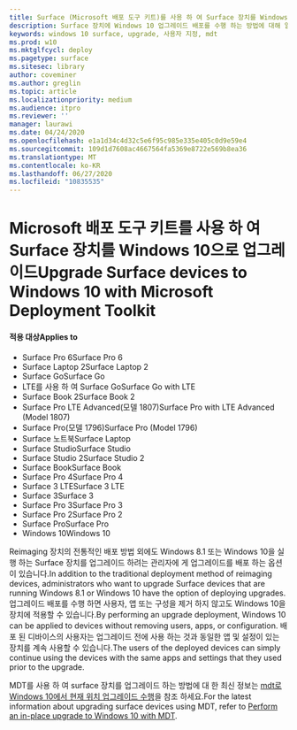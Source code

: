 ```yaml
---
title: Surface (Microsoft 배포 도구 키트)를 사용 하 여 Surface 장치를 Windows 10으로 업그레이드
description: Surface 장치에 Windows 10 업그레이드 배포를 수행 하는 방법에 대해 알아봅니다.
keywords: windows 10 surface, upgrade, 사용자 지정, mdt
ms.prod: w10
ms.mktglfcycl: deploy
ms.pagetype: surface
ms.sitesec: library
author: coveminer
ms.author: greglin
ms.topic: article
ms.localizationpriority: medium
ms.audience: itpro
ms.reviewer: ''
manager: laurawi
ms.date: 04/24/2020
ms.openlocfilehash: e1a1d34c4d32c5e6f95c985e335e405c0d9e59e4
ms.sourcegitcommit: 109d1d7608ac4667564fa5369e8722e569b8ea36
ms.translationtype: MT
ms.contentlocale: ko-KR
ms.lasthandoff: 06/27/2020
ms.locfileid: "10835535"
---
```

# <span data-ttu-id="35f9c-104">Microsoft 배포 도구 키트를 사용 하 여 Surface 장치를 Windows 10으로 업그레이드</span><span class="sxs-lookup"><span data-stu-id="35f9c-104">Upgrade Surface devices to Windows 10 with Microsoft Deployment Toolkit</span></span>

#### <span data-ttu-id="35f9c-105">적용 대상</span><span class="sxs-lookup"><span data-stu-id="35f9c-105">Applies to</span></span>
- <span data-ttu-id="35f9c-106">Surface Pro 6</span><span class="sxs-lookup"><span data-stu-id="35f9c-106">Surface Pro 6</span></span>
- <span data-ttu-id="35f9c-107">Surface Laptop 2</span><span class="sxs-lookup"><span data-stu-id="35f9c-107">Surface Laptop 2</span></span>
- <span data-ttu-id="35f9c-108">Surface Go</span><span class="sxs-lookup"><span data-stu-id="35f9c-108">Surface Go</span></span>
- <span data-ttu-id="35f9c-109">LTE를 사용 하 여 Surface Go</span><span class="sxs-lookup"><span data-stu-id="35f9c-109">Surface Go with LTE</span></span>
- <span data-ttu-id="35f9c-110">Surface Book 2</span><span class="sxs-lookup"><span data-stu-id="35f9c-110">Surface Book 2</span></span>
- <span data-ttu-id="35f9c-111">Surface Pro LTE Advanced(모델 1807)</span><span class="sxs-lookup"><span data-stu-id="35f9c-111">Surface Pro with LTE Advanced (Model 1807)</span></span>
- <span data-ttu-id="35f9c-112">Surface Pro(모델 1796)</span><span class="sxs-lookup"><span data-stu-id="35f9c-112">Surface Pro (Model 1796)</span></span>
- <span data-ttu-id="35f9c-113">Surface 노트북</span><span class="sxs-lookup"><span data-stu-id="35f9c-113">Surface Laptop</span></span>
- <span data-ttu-id="35f9c-114">Surface Studio</span><span class="sxs-lookup"><span data-stu-id="35f9c-114">Surface Studio</span></span>
- <span data-ttu-id="35f9c-115">Surface Studio 2</span><span class="sxs-lookup"><span data-stu-id="35f9c-115">Surface Studio 2</span></span>
- <span data-ttu-id="35f9c-116">Surface Book</span><span class="sxs-lookup"><span data-stu-id="35f9c-116">Surface Book</span></span>
- <span data-ttu-id="35f9c-117">Surface Pro 4</span><span class="sxs-lookup"><span data-stu-id="35f9c-117">Surface Pro 4</span></span>
- <span data-ttu-id="35f9c-118">Surface 3 LTE</span><span class="sxs-lookup"><span data-stu-id="35f9c-118">Surface 3 LTE</span></span>
- <span data-ttu-id="35f9c-119">Surface 3</span><span class="sxs-lookup"><span data-stu-id="35f9c-119">Surface 3</span></span>
- <span data-ttu-id="35f9c-120">Surface Pro 3</span><span class="sxs-lookup"><span data-stu-id="35f9c-120">Surface Pro 3</span></span>
- <span data-ttu-id="35f9c-121">Surface Pro 2</span><span class="sxs-lookup"><span data-stu-id="35f9c-121">Surface Pro 2</span></span>
- <span data-ttu-id="35f9c-122">Surface Pro</span><span class="sxs-lookup"><span data-stu-id="35f9c-122">Surface Pro</span></span>
- <span data-ttu-id="35f9c-123">Windows 10</span><span class="sxs-lookup"><span data-stu-id="35f9c-123">Windows 10</span></span>

<span data-ttu-id="35f9c-124">Reimaging 장치의 전통적인 배포 방법 외에도 Windows 8.1 또는 Windows 10을 실행 하는 Surface 장치를 업그레이드 하려는 관리자에 게 업그레이드를 배포 하는 옵션이 있습니다.</span><span class="sxs-lookup"><span data-stu-id="35f9c-124">In addition to the traditional deployment method of reimaging devices, administrators who want to upgrade Surface devices that are running Windows 8.1 or Windows 10 have the option of deploying upgrades.</span></span> <span data-ttu-id="35f9c-125">업그레이드 배포를 수행 하면 사용자, 앱 또는 구성을 제거 하지 않고도 Windows 10을 장치에 적용할 수 있습니다.</span><span class="sxs-lookup"><span data-stu-id="35f9c-125">By performing an upgrade deployment, Windows 10 can be applied to devices without removing users, apps, or configuration.</span></span> <span data-ttu-id="35f9c-126">배포 된 디바이스의 사용자는 업그레이드 전에 사용 하는 것과 동일한 앱 및 설정이 있는 장치를 계속 사용할 수 있습니다.</span><span class="sxs-lookup"><span data-stu-id="35f9c-126">The users of the deployed devices can simply continue using the devices with the same apps and settings that they used prior to the upgrade.</span></span> 

<span data-ttu-id="35f9c-127">MDT를 사용 하 여 surface 장치를 업그레이드 하는 방법에 대 한 최신 정보는 [mdt로 Windows 10에서 현재 위치 업그레이드 수행](https://docs.microsoft.com/windows/deployment/deploy-windows-mdt/upgrade-to-windows-10-with-the-microsoft-deployment-toolkit)을 참조 하세요.</span><span class="sxs-lookup"><span data-stu-id="35f9c-127">For the latest information about upgrading surface devices using MDT, refer to [Perform an in-place upgrade to Windows 10 with MDT](https://docs.microsoft.com/windows/deployment/deploy-windows-mdt/upgrade-to-windows-10-with-the-microsoft-deployment-toolkit).</span></span>

